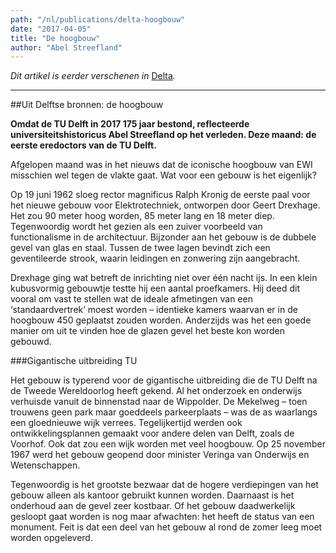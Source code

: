 ```yaml
---
path: "/nl/publications/delta-hoogbouw"
date: "2017-04-05"
title: "De hoogbouw"
author: "Abel Streefland"
---
```


*Dit artikel is eerder verschenen in* [Delta](https://www.delta.tudelft.nl/article/uit-delftse-bronnen-de-hoogbouw)*.*

---

##Uit Delftse bronnen: de hoogbouw

**Omdat de TU Delft in 2017 175 jaar bestond, reflecteerde universiteitshistoricus Abel Streefland op het verleden. Deze maand: de eerste eredoctors van de TU Delft.**

Afgelopen maand was in het nieuws dat de iconische hoogbouw van EWI misschien wel tegen de vlakte gaat. Wat voor een gebouw is het eigenlijk?

Op 19 juni 1962 sloeg rector magnificus Ralph Kronig de eerste paal voor het nieuwe gebouw voor Elektrotechniek, ontworpen door Geert Drexhage. Het zou 90 meter hoog worden, 85 meter lang en 18 meter diep. Tegenwoordig wordt het gezien als een zuiver voorbeeld van functionalisme in de architectuur. Bijzonder aan het gebouw is de dubbele gevel van glas en staal. Tussen de twee lagen bevindt zich een geventileerde strook, waarin leidingen en zonwering zijn aangebracht.

Drexhage ging wat betreft de inrichting niet over één nacht ijs. In een klein kubusvormig gebouwtje testte hij een aantal proefkamers. Hij deed dit vooral om vast te stellen wat de ideale afmetingen van een ‘standaardvertrek’ moest worden – identieke kamers waarvan er in de hoogbouw 450 geplaatst zouden worden. Anderzijds was het een goede manier om uit te vinden hoe de glazen gevel het beste kon worden gebouwd.

###Gigantische uitbreiding TU

Het gebouw is typerend voor de gigantische uitbreiding die de TU Delft na de Tweede Wereldoorlog heeft gekend. Al het onderzoek en onderwijs verhuisde vanuit de binnenstad naar de Wippolder. De Mekelweg – toen trouwens geen park maar goeddeels parkeerplaats – was de as waarlangs een gloednieuwe wijk verrees. Tegelijkertijd werden ook ontwikkelingsplannen gemaakt voor andere delen van Delft, zoals de Voorhof. Ook dat zou een wijk worden met veel hoogbouw. Op 25 november 1967 werd het gebouw geopend door minister Veringa van Onderwijs en Wetenschappen.

Tegenwoordig is het grootste bezwaar dat de hogere verdiepingen van het gebouw alleen als kantoor gebruikt kunnen worden. Daarnaast is het onderhoud aan de gevel zeer kostbaar. Of het gebouw daadwerkelijk gesloopt gaat worden is nog maar afwachten: het heeft de status van een monument. Feit is dat een deel van het gebouw al rond de zomer leeg moet worden opgeleverd.